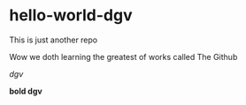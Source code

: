 # hello-world-dgv
This is just another repo

Wow we doth learning the greatest of works called The Github

*dgv*

**bold dgv**
